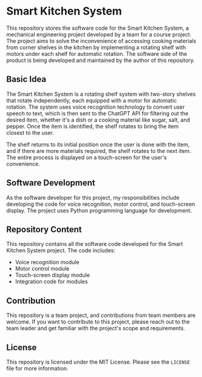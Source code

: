 # Smart Kitchen System

This repository stores the software code for the Smart Kitchen System, a mechanical engineering project developed by a team for a course project. The project aims to solve the inconvenience of accessing cooking materials from corner shelves in the kitchen by implementing a rotating shelf with motors under each shelf for automatic rotation. The software side of the product is being developed and maintained by the author of this repository.

## Basic Idea

The Smart Kitchen System is a rotating shelf system with two-story shelves that rotate independently, each equipped with a motor for automatic rotation. The system uses voice recognition technology to convert user speech to text, which is then sent to the ChatGPT API for filtering out the desired item, whether it's a dish or a cooking material like sugar, salt, and pepper. Once the item is identified, the shelf rotates to bring the item closest to the user.

The shelf returns to its initial position once the user is done with the item, and if there are more materials required, the shelf rotates to the next item. The entire process is displayed on a touch-screen for the user's convenience.

## Software Development

As the software developer for this project, my responsibilities include developing the code for voice recognition, motor control, and touch-screen display. The project uses Python programming language for development.

## Repository Content

This repository contains all the software code developed for the Smart Kitchen System project. The code includes:

- Voice recognition module
- Motor control module
- Touch-screen display module
- Integration code for modules

## Contribution

This repository is a team project, and contributions from team members are welcome. If you want to contribute to this project, please reach out to the team leader and get familiar with the project's scope and requirements.

## License

This repository is licensed under the MIT License. Please see the `LICENSE` file for more information.
